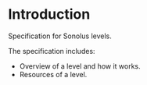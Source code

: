 # Introduction

Specification for Sonolus levels.

The specification includes:

-   Overview of a level and how it works.
-   Resources of a level.
